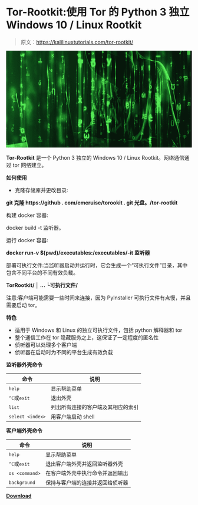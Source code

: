 # Tor-Rootkit:使用 Tor 的 Python 3 独立 Windows 10 / Linux Rootkit

> 原文：<https://kalilinuxtutorials.com/tor-rootkit/>

[![](img//93ea66a0ae21e802e7bdb887b3402c83.png)](https://blogger.googleusercontent.com/img/a/AVvXsEg1qpS510FeY095KImUn-o9fd6VpE2onyq6K2zYCt4w-EHT-nN75Iq2TdFhJ-O9XHo14S1_17KZQ_Hh6ca5uss3bsOqok2Qk4eq1d3sxRJTfqs1zo6DcI3ZZa5OFNciZaMf3iJbF3100m-YilAxNeY_AORESiwPW_w-GXZ7EW79M4evA-z5cWAnwa6K=s728)

**Tor-Rootkit** 是一个 Python 3 独立的 Windows 10 / Linux Rootkit。网络通信通过 tor 网络建立。

**如何使用**

*   克隆存储库并更改目录:

**git 克隆 https://github . com/emcruise/torookit . git
光盘。/tor-rootkit**

构建 docker 容器:

docker build -t 监听器。

运行 docker 容器:

**docker run-v $(pwd)/executables:/executables/-it 监听器**

部署可执行文件:当监听器启动并运行时，它会生成一个“可执行文件”目录，其中包含不同平台的不同有效负载。

**TorRootkit/
│ …
└可执行文件/**

注意:客户端可能需要一些时间来连接，因为 PyInstaller 可执行文件有点慢，并且需要启动 tor。

**特色**

*   适用于 Windows 和 Linux 的独立可执行文件，包括 python 解释器和 tor
*   整个通信工作在 tor 隐藏服务之上，这保证了一定程度的匿名性
*   侦听器可以处理多个客户端
*   侦听器在启动时为不同的平台生成有效负载

**监听器外壳命令**

| 命令 | 说明 |
| --- | --- |
| `help` | 显示帮助菜单 |
| `^C`或`exit` | 退出外壳 |
| `list` | 列出所有连接的客户端及其相应的索引 |
| `select <index>` | 用客户端启动 shell |

**客户端外壳命令**

| 命令 | 说明 |
| --- | --- |
| `help` | 显示帮助菜单 |
| `^C`或`exit` | 退出客户端外壳并返回监听器外壳 |
| `os <command>` | 在客户端外壳中执行命令并返回输出 |
| `background` | 保持与客户端的连接并返回给侦听器 |

[**Download**](https://github.com/emcruise/tor-rootkit)